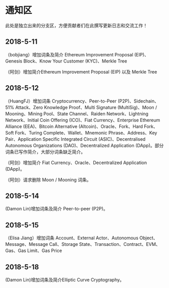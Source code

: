 # 通知区

此处是独立出来的分支区，方便贡献者们在此撰写更新日志和交流工作！

## 2018-5-11

（bobjiang）增加词条及简介 Ethereum Improvement Proposal (EIP)、Genesis Block、Know Your Customer (KYC)、Merkle Tree

（阿剑）增加简介Ethereum Improvement Proposal (EIP) 以及 Merkle Tree

## 2018-5-12

（HuangFJ）增加词条 Cryptocurrency、Peer-to-Peer (P2P)、Sidechain、51% Attack、Zero Knowledge Proof、Multi Signature (MultiSig)、Moon / Mooning、Mining Pool、State Channel、Raiden Network、Lightning Network、Initial Coin Offering (ICO)、Fiat Currency、Enterprise Ethereum Alliance (EEA)、Bitcoin Alternative (Altcoin)、Oracle、Fork、Hard Fork、Soft Fork、Turing Complete、Wallet、Mnemonic Phrase、Address、Key Pair、Application Specific Integrated Circuit (ASIC)、Decentralised Autonomous Organizations (DAO)、Decentralized Application (DApp)。部分词条已写作简介，大部分词条缺乏简介。

（阿剑）增加简介 Fiat Currency、Oracle、Decentralized Application (DApp)。

（阿剑）请求删除 Moon / Mooning 词条。

## 2018-5-14

(Damon Lin)增加词条及简介 Peer-to-peer (P2P)。

## 2018-5-15

（Elisa Jiang）增加词条 Account、External Actor、Autonomous Object、Message、Message Call、Storage State、Transaction、Contract、EVM、Gas、Gas Limit、Gas Price

## 2018-5-18

(Damon Lin)增加词条及简介Elliptic Curve Cryptography。